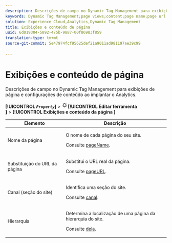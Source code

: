 ```yaml
---
description: Descrições de campo no Dynamic Tag Management para exibições de página e configurações de conteúdo ao implantar o Analytics.
keywords: Dynamic Tag Management;page views;content;page name;page url override;channel;site section;hierarchy
solution: Experience Cloud,Analytics,Dynamic Tag Management
title: Exibições e conteúdo de página
uuid: 6d019304-5892-475b-9887-00f86983f859
translation-type: tm+mt
source-git-commit: 5e47974fcf95625def21a9011ad981197ae39c99

---
```



# Exibições e conteúdo de página

Descrições de campo no Dynamic Tag Management para exibições de página e configurações de conteúdo ao implantar o Analytics.

**[!UICONTROL *`Property`*]** > ![Ícone de engrenagem](assets/settings_gear.png)**[!UICONTROL  Editar ferramenta ]** > **[!UICONTROL  Exibições e conteúdo da página ]**

<table id="table_654149A8A66B404BBF9BAF8EC67F5F8F">
 <thead>
  <tr>
   <th colname="col1" class="entry"> Elemento </th>
   <th colname="col2" class="entry"> Descrição </th>
  </tr>
 </thead>
 <tbody>
  <tr>
   <td colname="col1"> Nome da página </td>
   <td colname="col2"> <p>O nome de cada página do seu site. </p> <p>Consulte <a href="../../../vars/page-vars/pagename.md">pageName</a>. </p> </td>
  </tr>
  <tr>
   <td colname="col1"> Substituição do URL da página </td>
   <td colname="col2"> <p> Substitui o URL real da página. </p> <p>Consulte <a href="../../../vars/page-vars/pageurl.md">pageURL</a>. </p> </td>
  </tr>
  <tr>
   <td colname="col1"> Canal (seção do site) </td>
   <td colname="col2"> <p>Identifica uma seção do site. </p> <p>Consulte <a href="../../../vars/page-vars/channel.md">canal</a>. </p> </td>
  </tr>
  <tr>
   <td colname="col1"> Hierarquia </td>
   <td colname="col2"> <p>Determina a localização de uma página da hierarquia do site. </p> <p>Consulte <a href="../../../vars/page-vars/hier.md">dela</a>. </p> </td>
  </tr>
 </tbody>
</table>
